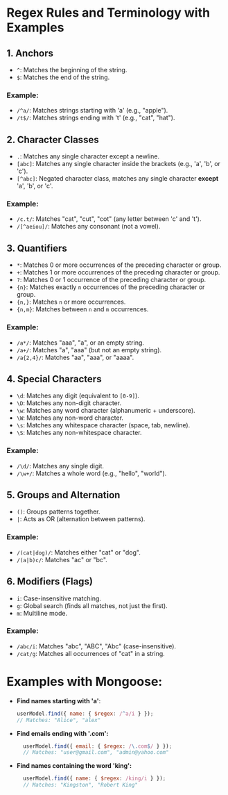 # Regex Rules and Terminology with Examples

## 1. Anchors
- `^`: Matches the beginning of the string.
- `$`: Matches the end of the string.

### Example:
- `/^a/`: Matches strings starting with 'a' (e.g., "apple").
- `/t$/`: Matches strings ending with 't' (e.g., "cat", "hat").

## 2. Character Classes
- `.`: Matches any single character except a newline.
- `[abc]`: Matches any single character inside the brackets (e.g., 'a', 'b', or 'c').
- `[^abc]`: Negated character class, matches any single character **except** 'a', 'b', or 'c'.

### Example:
- `/c.t/`: Matches "cat", "cut", "cot" (any letter between 'c' and 't').
- `/[^aeiou]/`: Matches any consonant (not a vowel).

## 3. Quantifiers
- `*`: Matches 0 or more occurrences of the preceding character or group.
- `+`: Matches 1 or more occurrences of the preceding character or group.
- `?`: Matches 0 or 1 occurrence of the preceding character or group.
- `{n}`: Matches exactly `n` occurrences of the preceding character or group.
- `{n,}`: Matches `n` or more occurrences.
- `{n,m}`: Matches between `n` and `m` occurrences.

### Example:
- `/a*/`: Matches "aaa", "a", or an empty string.
- `/a+/`: Matches "a", "aaa" (but not an empty string).
- `/a{2,4}/`: Matches "aa", "aaa", or "aaaa".

## 4. Special Characters
- `\d`: Matches any digit (equivalent to `[0-9]`).
- `\D`: Matches any non-digit character.
- `\w`: Matches any word character (alphanumeric + underscore).
- `\W`: Matches any non-word character.
- `\s`: Matches any whitespace character (space, tab, newline).
- `\S`: Matches any non-whitespace character.

### Example:
- `/\d/`: Matches any single digit.
- `/\w+/`: Matches a whole word (e.g., "hello", "world").

## 5. Groups and Alternation
- `()`: Groups patterns together.
- `|`: Acts as OR (alternation between patterns).

### Example:
- `/(cat|dog)/`: Matches either "cat" or "dog".
- `/(a|b)c/`: Matches "ac" or "bc".

## 6. Modifiers (Flags)
- `i`: Case-insensitive matching.
- `g`: Global search (finds all matches, not just the first).
- `m`: Multiline mode.

### Example:
- `/abc/i`: Matches "abc", "ABC", "Abc" (case-insensitive).
- `/cat/g`: Matches all occurrences of "cat" in a string.

# Examples with Mongoose:

- **Find names starting with 'a'**:
  ```javascript
  userModel.find({ name: { $regex: /^a/i } });
  // Matches: "Alice", "alex"

- **Find emails ending with '.com':**
  ```javascript
    userModel.find({ email: { $regex: /\.com$/ } });
    // Matches: "user@gmail.com", "admin@yahoo.com"


- **Find names containing the word 'king':**
  ```javascript
    userModel.find({ name: { $regex: /king/i } });
    // Matches: "Kingston", "Robert King"

